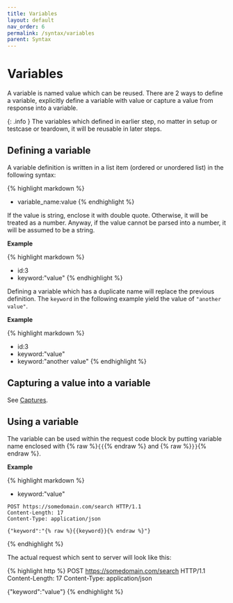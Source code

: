 ```yaml
---
title: Variables
layout: default
nav_order: 6
permalink: /syntax/variables
parent: Syntax
---
```


# Variables

A variable is named value which can be reused. There are 2 ways to define a variable, explicitly define a variable with value or capture a value from response into a variable.

{: .info }
The variables which defined in earlier step, no matter in setup or testcase or teardown, it will be reusable in later steps.

## Defining a variable

A variable definition is written in a list item (ordered or unordered list) in the following syntax:

{% highlight markdown %}
* variable_name:value
{% endhighlight %}

If the value is string, enclose it with double quote. Otherwise, it will be treated as a number. Anyway, if the value cannot be parsed into a number, it will be assumed to be a string.

**Example**

{% highlight markdown %}
* id:3
* keyword:"value"
{% endhighlight %}

Defining a variable which has a duplicate name will replace the previous definition. The `keyword` in the following example yield the value of `"another value"`.

**Example**

{% highlight markdown %}
* id:3
* keyword:"value"
* keyword:"another value"
{% endhighlight %}

## Capturing a value into a variable

See [Captures](./captures.md).

## Using a variable

The variable can be used within the request code block by putting variable name enclosed with {% raw %}`{{`{% endraw %} and {% raw %}`}}`{% endraw %}.

**Example**

{% highlight markdown %}
* keyword:"value"

```http
POST https://somedomain.com/search HTTP/1.1
Content-Length: 17
Content-Type: application/json

{"keyword":"{% raw %}{{keyword}}{% endraw %}"}
```
{% endhighlight %}

The actual request which sent to server will look like this:

{% highlight http %}
POST https://somedomain.com/search HTTP/1.1
Content-Length: 17
Content-Type: application/json

{"keyword":"value"}
{% endhighlight %}